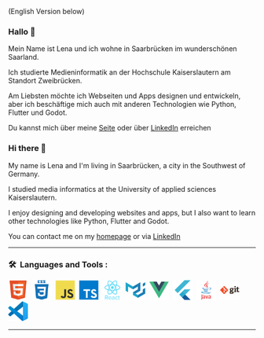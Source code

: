 (English Version below)
### Hallo 👋

Mein Name ist Lena und ich wohne in Saarbrücken im wunderschönen Saarland. 

Ich studierte Medieninformatik an der Hochschule Kaiserslautern am Standort Zweibrücken. 

Am Liebsten möchte ich Webseiten und Apps designen und entwickeln, aber ich beschäftige mich auch mit anderen Technologien wie Python, Flutter und Godot.

Du kannst mich über meine [Seite](lenamorawietz.de) oder über [LinkedIn](https://www.linkedin.com/in/lena-zeise-93a4a3165/)  erreichen



### Hi there 👋

My name is Lena and I'm living in Saarbrücken, a city in the Southwest of Germany.

I studied media informatics at the University of applied sciences Kaiserslautern.

I enjoy designing and developing websites and apps, but I also want to learn other technologies like Python, Flutter and Godot.

You can contact me on my [homepage](lenamorawietz.de) or via [LinkedIn](https://www.linkedin.com/in/lena-zeise-93a4a3165/)

<!--

- 🔭 I’m currently working on ...
- 🌱 I’m currently learning ...
- 👯 I’m looking to collaborate on ...
- 🤔 I’m looking for help with ...
- 💬 Ask me about ...
- 📫 How to reach me: ...
- 😄 Pronouns: ...
- ⚡ Fun fact: ...
-->

---

### 🛠 &nbsp;Languages and Tools :

<p>
<img src="https://github.com/devicons/devicon/blob/master/icons/html5/html5-original.svg" title="HTML5" alt="HTML" width="40" height="40"/>&nbsp;
<img src="https://github.com/devicons/devicon/blob/master/icons/css3/css3-plain-wordmark.svg"  title="CSS3" alt="CSS" width="40" height="40"/>&nbsp;
<img src="https://github.com/devicons/devicon/blob/master/icons/javascript/javascript-original.svg" title="JavaScript" alt="JavaScript" width="40" height="40"/>&nbsp;
<img src="https://github.com/devicons/devicon/blob/master/icons/typescript/typescript-original.svg" title="TypeScript" alt="TypeScript" width="40" height="40"/>&nbsp;
<img src="https://github.com/devicons/devicon/blob/master/icons/react/react-original-wordmark.svg" title="React" alt="React" width="40" height="40"/>&nbsp;
<img src="https://github.com/devicons/devicon/blob/master/icons/materialui/materialui-original.svg" title="Material UI" alt="Material UI" width="40" height="40"/>&nbsp;
<img src="https://github.com/devicons/devicon/blob/master/icons/vuejs/vuejs-original.svg" title="Vue" alt="Vue" width="40" height="40"/>&nbsp;
<img src="https://github.com/devicons/devicon/blob/master/icons/flutter/flutter-original.svg" title="Flutter" alt="Flutter" width="40" height="40"/>&nbsp;
<img src="https://github.com/devicons/devicon/blob/master/icons/java/java-original-wordmark.svg" title="Java" alt="Java" width="40" height="40"/>&nbsp;
<img src="https://github.com/devicons/devicon/blob/master/icons/git/git-original-wordmark.svg" title="Git" **alt="Git" width="40" height="40"/>&nbsp;
<img src="https://github.com/devicons/devicon/blob/master/icons/vscode/vscode-original.svg" title="Visual Studio Code" width="40" height="40"/>&nbsp;
</p>

---


